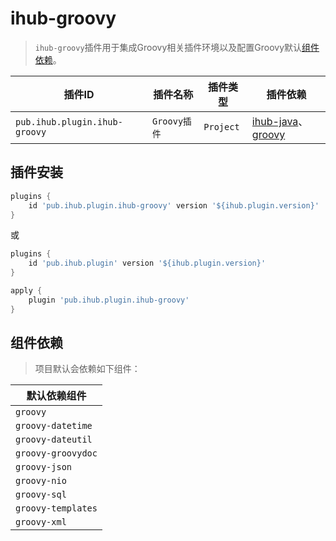 # ihub-groovy

> `ihub-groovy`插件用于集成Groovy相关插件环境以及配置Groovy默认[组件依赖](iHubGroovy#组件依赖)。

| 插件ID | 插件名称 | 插件类型 | 插件依赖 |
|-------|---------|--------|---------|
| `pub.ihub.plugin.ihub-groovy` | `Groovy插件` | `Project` | [ihub-java](iHubJava)、[groovy](https://docs.gradle.org/current/userguide/groovy_plugin.html) |

## 插件安装

```groovy
plugins {
    id 'pub.ihub.plugin.ihub-groovy' version '${ihub.plugin.version}'
}
```

或

```groovy
plugins {
    id 'pub.ihub.plugin' version '${ihub.plugin.version}'
}

apply {
    plugin 'pub.ihub.plugin.ihub-groovy'
}
```

## 组件依赖

> 项目默认会依赖如下组件：

| 默认依赖组件 |
| --------- |
| `groovy` |
| `groovy-datetime` |
| `groovy-dateutil` |
| `groovy-groovydoc` |
| `groovy-json` |
| `groovy-nio` |
| `groovy-sql` |
| `groovy-templates` |
| `groovy-xml` |